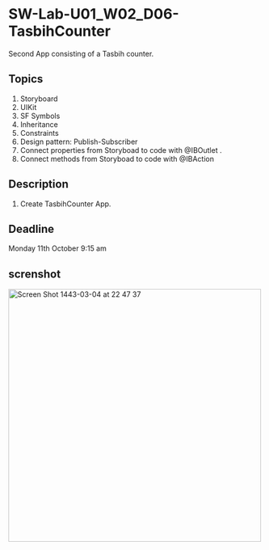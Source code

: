 # SW-Lab-U01_W02_D06-TasbihCounter
Second App consisting of a Tasbih counter.

## Topics
1. Storyboard
2. UIKit
3. SF Symbols
4. Inheritance
4. Constraints
5. Design pattern: Publish-Subscriber
6. Connect properties from Storyboad to code with @IBOutlet .
7. Connect methods from Storyboad to code with @IBAction

## Description
1. Create TasbihCounter App. 

## Deadline 
Monday 11th October 9:15 am

## screnshot 
<img width="500" alt="Screen Shot 1443-03-04 at 22 47 37" src="https://user-images.githubusercontent.com/85367931/136711820-a206d89e-c9ac-475e-bd9e-6a94e3e365b7.png">



